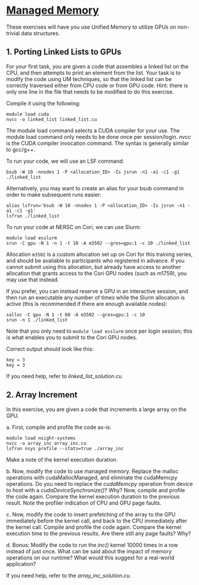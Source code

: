 # [Managed Memory](https://www.olcf.ornl.gov/calendar/cuda-managed-memory/#tw-tab-content-3-1)

These exercises will have you use Unified Memory to utilize GPUs on non-trivial data structures.

## **1. Porting Linked Lists to GPUs**

For your first task, you are given a code that assembles a linked list on the CPU, and then attempts to print an element from the list. Your task is to modify the code using UM techniques, so that the linked list can be correctly traversed either from CPU code or from GPU code. Hint: there is only one line in the file that needs to be modified to do this exercise.

Compile it using the following:

```
module load cuda
nvcc -o linked_list linked_list.cu
```

The module load command selects a CUDA compiler for your use. The module load command only needs to be done once per session/login. *nvcc* is the CUDA compiler invocation command. The syntax is generally similar to gcc/g++.

To run your code, we will use an LSF command:

```
bsub -W 10 -nnodes 1 -P <allocation_ID> -Is jsrun -n1 -a1 -c1 -g1 ./linked_list
```

Alternatively, you may want to create an alias for your bsub command in order to make subsequent runs easier:

```
alias lsfrun='bsub -W 10 -nnodes 1 -P <allocation_ID> -Is jsrun -n1 -a1 -c1 -g1'
lsfrun ./linked_list
```

To run your code at NERSC on Cori, we can use Slurm:

```
module load esslurm
srun -C gpu -N 1 -n 1 -t 10 -A m3502 --gres=gpu:1 -c 10 ./linked_list
```

Allocation `m3502` is a custom allocation set up on Cori for this training series, and should be available to participants who registered in advance. If you cannot submit using this allocation, but already have access to another allocation that grants access to the Cori GPU nodes (such as m1759), you may use that instead.

If you prefer, you can instead reserve a GPU in an interactive session, and then run an executable any number of times while the Slurm allocation is active (this is recommended if there are enough available nodes):

```
salloc -C gpu -N 1 -t 60 -A m3502 --gres=gpu:1 -c 10
srun -n 1 ./linked_list
```

Note that you only need to `module load esslurm` once per login session; this is what enables you to submit to the Cori GPU nodes.

Correct output should look like this:

```
key = 3
key = 3
```

If you need help, refer to *linked_list_solution.cu*


## **2. Array Increment**

In this exercise, you are given a code that increments a large array on the GPU.

 a. First, compile and profile the code as-is:

   ```
   module load nsight-systems
   nvcc -o array_inc array_inc.cu
   lsfrun nsys profile --stats=true ./array_inc
   ```

   Make a note of the kernel execution duration.

 b. Now, modify the code to use managed memory. Replace the malloc operations with cudaMallocManaged, and eliminate the cudaMemcpy operations.  Do you need to replace the *cudaMemcpy* operation from device to host with a *cudaDeviceSynchronize()*? Why? Now, compile and profile the code again. Compare the kernel execution duration to the previous result. Note the profiler indication of CPU and GPU page faults.

 c. Now, modify the code to insert prefetching of the array to the GPU immediately before the kernel call, and back to the CPU immediately after the kernel call. Compile and profile the code again. Compare the kernel execution time to the previous results. Are there still any page faults? Why?

 d. Bonus: Modify the code to run the *inc()* kernel 10000 times in a row instead of just once. What can be said about the impact of memory operations on our runtime? What would this suggest for a real-world application?

If you need help, refer to the *array_inc_solution.cu*.
